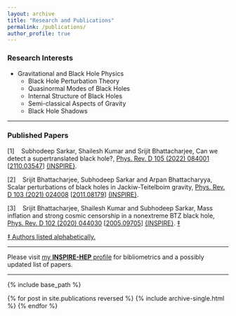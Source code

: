 ```yaml
---
layout: archive
title: "Research and Publications"
permalink: /publications/
author_profile: true
---
```


### Research Interests 

* Gravitational and Black Hole Physics
  - Black Hole Perturbation Theory
  - Quasinormal Modes of Black Holes
  - Internal Structure of Black Holes
  - Semi-classical Aspects of Gravity
  - Black Hole Shadows

---
<html lang="en-US" xml:lang="en-US" > 
<head>
<meta  charset="utf-8" /> 
<meta name="generator" content="TeX4ht (https://tug.org/tex4ht/)" /> 
<meta name="viewport" content="width=device-width,initial-scale=1" /> 
<link rel="stylesheet" type="text/css" href="/_pages/publications.css" /> 
<meta name="src" content="publications.tex" /> 
</head><body 
>
<h3 class="likesectionHead"><a 
 id="x1-1000"></a>Published Papers</h3>
<!--l. 2--><p class="noindent" >
   </p><div class="thebibliography">
   <p class="bibitem" ><span class="biblabel">
 [1]<span class="bibsp">&#x00A0;&#x00A0;&#x00A0;</span></span>
   <a 
 id="XSarkar:2021djs"></a><span 
class="cmbx-10">Subhodeep</span>
   <span 
class="cmbx-10">Sarkar</span>,
   Shailesh
   Kumar
   and
   Srijit
   Bhattacharjee,
   <span 
class="cmti-10">Can</span>
   <span 
class="cmti-10">we</span>
   <span 
class="cmti-10">detect</span>
   <span 
class="cmti-10">a</span>
   <span 
class="cmti-10">supertranslated</span>
   <span 
class="cmti-10">black</span>
   <span 
class="cmti-10">hole?</span>,
   <a 
href="https://doi.org/10.1103/PhysRevD.105.084001" ><span 
class="cmti-10">Phys.</span>
   <span 
class="cmti-10">Rev.</span>
   <span 
class="cmti-10">D</span>
   <span 
class="cmbx-10">105</span>
   (2022)
   084001</a>
   [<a 
href="https://arxiv.org/abs/2110.03547" ><span 
class="cmtt-10">2110.03547</span></a>]
   <a 
href="https://inspirehep.net/literature/1940051" ><span 
class="cmsy-10">{</span><span 
class="cmtt-10">INSPIRE</span><span 
class="cmsy-10">}</span></a>.
   </p>
   <p class="bibitem" ><span class="biblabel">
 [2]<span class="bibsp">&#x00A0;&#x00A0;&#x00A0;</span></span>
   <a 
 id="XBhattacharjee:2020nul"></a>Srijit
   Bhattacharjee,
   <span 
class="cmbx-10">Subhodeep</span>
   <span 
class="cmbx-10">Sarkar</span>
   and
   Arpan
   Bhattacharyya,
   <span 
class="cmti-10">Scalar</span>
   <span 
class="cmti-10">perturbations</span>
   <span 
class="cmti-10">of</span>
   <span 
class="cmti-10">black</span>
   <span 
class="cmti-10">holes</span>
   <span 
class="cmti-10">in</span>
   <span 
class="cmti-10">Jackiw-Teitelboim</span>
   <span 
class="cmti-10">gravity</span>,
   <a 
href="https://doi.org/10.1103/PhysRevD.103.024008" ><span 
class="cmti-10">Phys.</span>
   <span 
class="cmti-10">Rev.</span>
   <span 
class="cmti-10">D</span>
   <span 
class="cmbx-10">103</span>
   (2021)
   024008</a>
   [<a 
href="https://arxiv.org/abs/2011.08179" ><span 
class="cmtt-10">2011.08179</span></a>]
   <a 
href="https://inspirehep.net/literature/1830603" ><span 
class="cmsy-10">{</span><span 
class="cmtt-10">INSPIRE</span><span 
class="cmsy-10">}</span></a>.
                                                                                            
                                                                                            
   </p>
   <p class="bibitem" ><span class="biblabel">
 [3]<span class="bibsp">&#x00A0;&#x00A0;&#x00A0;</span></span>
   <a 
 id="XBhattacharjee:2020gbo"></a>Srijit
   Bhattacharjee,
   Shailesh
   Kumar
   and
   <span 
class="cmbx-10">Subhodeep</span>
   <span 
class="cmbx-10">Sarkar</span>,
   <span 
class="cmti-10">Mass</span>
   <span 
class="cmti-10">inflation</span>
   <span 
class="cmti-10">and</span>
   <span 
class="cmti-10">strong</span>
   <span 
class="cmti-10">cosmic</span>
   <span 
class="cmti-10">censorship</span>
   <span 
class="cmti-10">in</span>
   <span 
class="cmti-10">a</span>
   <span 
class="cmti-10">nonextreme</span>
   <span 
class="cmti-10">BTZ</span>
   <span 
class="cmti-10">black</span>
   <span 
class="cmti-10">hole</span>,
   <a 
href="https://doi.org/10.1103/PhysRevD.102.044030" ><span 
class="cmti-10">Phys.</span>
   <span 
class="cmti-10">Rev.</span>
   <span 
class="cmti-10">D</span>
   <span 
class="cmbx-10">102</span>
   (2020)
   044030</a>
   [<a 
href="https://arxiv.org/abs/2005.09705" ><span 
class="cmtt-10">2005.09705</span></a>]
   <a 
href="https://inspirehep.net/literature/1797104" ><span 
class="cmsy-10">{</span><span 
class="cmtt-10">INSPIRE</span><span 
class="cmsy-10">}</span></a>.
   <a 
href="#x1-1000doc"><span id="textcolor1"><span 
class="tcrm-1000">&#8225;</span></span></a>
</p>
   </div>
<!--l. 40--><p class="noindent" ><a 
href="https://doi.org/10.1093/reseval/rvy008" ><span id="textcolor2"><span 
class="tcrm-0800">&#8225;</span></span> <span 
class="cmr-8">Authors listed alphabetically.</span></a> <a 
 id="x1-1000doc"></a>
</p>
    
</body> 
</html>
                                                                                                                                                                                       
---
                                                                                            
Please visit [my **INSPIRE-HEP** profile](https://inspirehep.net/literature?sort=mostrecent&size=25&page=1&q=exactauthor%3A%20S.Sarkar.12&ui-citation-summary=true&ui-exclude-self-citations=true) for bibliometrics and a possibly updated list of papers.
  
---



 {% include base_path %}

 {% for post in site.publications reversed %}
 {% include archive-single.html %}
 {% endfor %}
